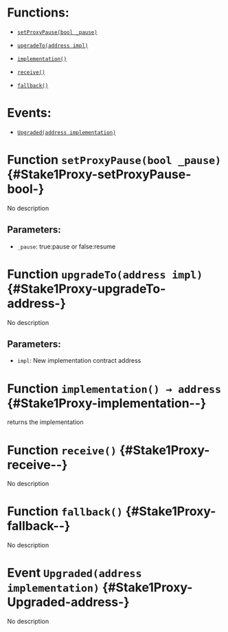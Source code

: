 # Functions:

- [`setProxyPause(bool _pause)`](#Stake1Proxy-setProxyPause-bool-)

- [`upgradeTo(address impl)`](#Stake1Proxy-upgradeTo-address-)

- [`implementation()`](#Stake1Proxy-implementation--)

- [`receive()`](#Stake1Proxy-receive--)

- [`fallback()`](#Stake1Proxy-fallback--)

# Events:

- [`Upgraded(address implementation)`](#Stake1Proxy-Upgraded-address-)

# Function `setProxyPause(bool _pause)` {#Stake1Proxy-setProxyPause-bool-}

No description

## Parameters:

- `_pause`: true:pause or false:resume

# Function `upgradeTo(address impl)` {#Stake1Proxy-upgradeTo-address-}

No description

## Parameters:

- `impl`: New implementation contract address

# Function `implementation() → address` {#Stake1Proxy-implementation--}

returns the implementation

# Function `receive()` {#Stake1Proxy-receive--}

No description

# Function `fallback()` {#Stake1Proxy-fallback--}

No description

# Event `Upgraded(address implementation)` {#Stake1Proxy-Upgraded-address-}

No description
